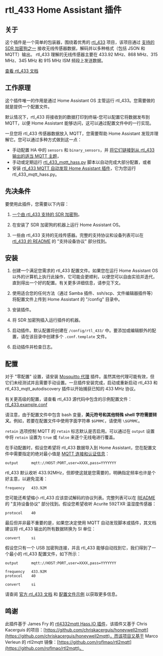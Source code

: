 # rtl_433 Home Assistant 插件

## 关于

这个插件是一个简单的包装器，围绕着优秀的 [rtl_433](https://github.com/merbanan/rtl_433) 项目，该项目通过 [支持的 SDR 加密狗之一](https://triq.org/rtl_433/HARDWARE.html) 接收无线传感器数据，解码并以多种格式（包括 JSON 和 MQTT）输出。 rtl_433 理解的无线传感器主要在 433.92 MHz、868 MHz、315 MHz、345 MHz 和 915 MHz ISM 频段上发送数据。

[查看 rtl_433 文档](https://triq.org/rtl_433)

## 工作原理

这个插件唯一的作用是通过 Home Assistant OS 主管运行 rtl_433。您需要做的就是提供一个配置文件。

默认情况下，rtl_433 将接收到的数据打印到终端-您可以配置它将数据发布到 MQTT，以便 Home Assistant 能够访问，这可以通过配置文件中的一行实现。

一旦您将 rtl_433 传感器数据放入 MQTT，您需要帮助 Home Assistant 发现并理解它。您可以通过多种方式做到这一点：

  * 手动配置 HA 中的 `sensors` 和 `binary_sensors`，并 [将它们链接到从 rtl_433 输出的适当 MQTT 主题](https://www.home-assistant.io/integrations/sensor.mqtt/)，
  * 手动或定期运行 [rtl_433_mqtt_hass.py](https://github.com/merbanan/rtl_433/tree/master/examples/rtl_433_mqtt_hass.py) 脚本以自动完成大部分配置，或者
  * 安装 [rtl_433 MQTT 自动发现 Home Assistant 插件](https://github.com/pbkhrv/rtl_433-hass-addons/tree/main/rtl_433_mqtt_autodiscovery)，它为您运行 rtl_433_mqtt_hass.py。

## 先决条件

要使用此插件，您需要以下内容：

 1. [一个由 rtl_433 支持的 SDR 加密狗](https://triq.org/rtl_433/HARDWARE.html)。

 2. 在安装了 SDR 加密狗的机器上运行 Home Assistant OS。

 3. 一些由 rtl_433 支持的无线传感器。完整的支持协议和设备列表可以在 [rtl_433 的 README](https://github.com/merbanan/rtl_433/blob/master/README.md) 的 "支持设备协议" 部分找到。

## 安装

 1. 创建一个满足您需求的 rtl_433 配置文件。如果您在运行 Home Assistant OS 以外的计算机上执行此操作，它可能会更顺利，以便您可以自由实验并迭代，直到得出一个好的配置。有关更多详细信息，请参见下文。

 2. 使用适合您的任何方法（通过 Samba 插件、ssh/scp、文件编辑器插件等）将配置文件上传到 Home Assistant 的 "/config" 目录中。

 3. 安装插件。

 5. 将 SDR 加密狗插入运行插件的机器。

 5. 启动插件。默认配置将创建在 `/config/rtl_433/` 中。要添加或编辑额外的配置，请在该目录中创建多个 `.conf.template` 文件。

 6. 启动插件并检查日志。

## 配置

对于 "零配置" 设置，请安装 [Mosquitto 代理](https://github.com/home-assistant/addons/blob/master/mosquitto/DOCS.md) 插件。虽然其他代理可能有效，但它们未经测试并且需要手动设置。一旦插件安装完成，启动或重新启动 rtl_433 和 rtl_433_mqtt_autodiscovery 插件以开始捕获已知的 433 MHz 协议。

有关更高级的配置，请查看 rtl_433 源代码中包含的示例配置文件：[rtl_433.example.conf](https://github.com/merbanan/rtl_433/blob/master/conf/rtl_433.example.conf)

请注意，由于配置文件中包含 bash 变量，**美元符号和其他特殊 shell 字符需要转义**。例如，若要在配置文件中使用字面字符串 `$GPRMC`，请使用 `\$GPRMC`。

`retain` 选项控制 MQTT 的 `retain` 标志默认是否启用。可以通过在 `output` 设置中将 `retain` 设置为 `true` 或 `false` 来逐个无线电进行覆盖。

在手动配置时，假设您希望将 rtl_433 数据导入到 Home Assistant，您在配置文件中需要指定的绝对最小值是 [MQTT 连接和认证信息](https://triq.org/rtl_433/OPERATION.html#mqtt-output)：

```
output      mqtt://HOST:PORT,user=XXXX,pass=YYYYYYY
```

rtl_433 默认收听 433.92MHz，但即使这就是您需要的，明确指定频率也许是个好主意，以避免混淆：

```
frequency   433.92M
```

您可能还希望缩小 rtl_433 应该尝试解码的协议列表。完整列表可以在 [README](https://github.com/merbanan/rtl_433/blob/master/README.md) 的 "支持设备协议" 部分找到。假设您希望收听 Acurite 592TXR 温湿度传感器：

```
protocol    40
```

最后但并非最不重要的是，如果您决定使用 MQTT 自动发现脚本或插件，其文档建议将 rtl_433 输出的所有数据转换为 SI 单位：

```
convert     si
```

假设您只有一个 USB 加密狗连接，并且 rtl_433 能够自动找到它，我们得到了一个最小的 rtl_433 配置文件，如下所示：

```
output      mqtt://HOST:PORT,user=XXXX,pass=YYYYYYY

frequency   433.92M
protocol    40

convert     si
```

请查阅 [官方 rtl_433 文档](https://triq.org/rtl_433) 和 [配置文件示例](https://github.com/merbanan/rtl_433/tree/master/conf) 以获取更多信息。

## 鸣谢

此插件基于 James Fry 的 [rtl4332mqtt Hass.IO 插件](https://github.com/james-fry/hassio-addons/tree/master/rtl4332mqtt)，该插件又基于 Chris Kacerguis 的项目：[https://github.com/chriskacerguis/honeywell2mqtt](https://github.com/chriskacerguis/honeywell2mqtt)，而该项目又基于 Marco Verleun 的 rtl2mqtt 镜像：[https://github.com/roflmao/rtl2mqtt](https://github.com/roflmao/rtl2mqtt)。